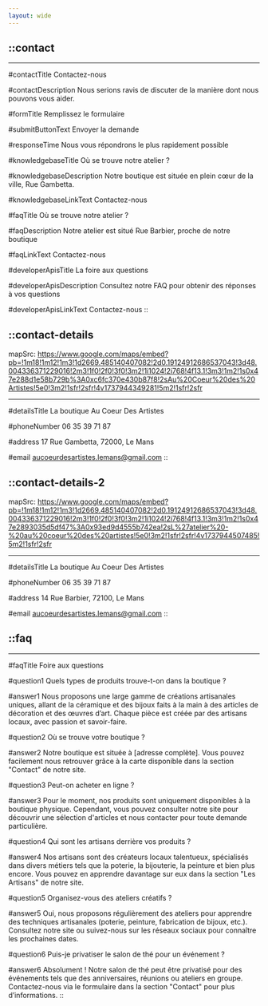 ```yaml
---
layout: wide
---
```


::contact
---
---
#contactTitle
Contactez-nous

#contactDescription
Nous serions ravis de discuter de la manière dont nous pouvons vous aider.

#formTitle
Remplissez le formulaire

#submitButtonText
Envoyer la demande

#responseTime
Nous vous répondrons le plus rapidement possible

#knowledgebaseTitle
Où se trouve notre atelier ?

#knowledgebaseDescription
Notre boutique est située en plein cœur de la ville, Rue Gambetta.

#knowledgebaseLinkText
Contactez-nous

#faqTitle
Où se trouve notre atelier ?

#faqDescription
Notre atelier est situé Rue Barbier, proche de notre boutique

#faqLinkText
Contactez-nous

#developerApisTitle
La foire aux questions 

#developerApisDescription
Consultez notre FAQ pour obtenir des réponses à vos questions

#developerApisLinkText
Contactez-nous
::

::contact-details
---
mapSrc: https://www.google.com/maps/embed?pb=!1m18!1m12!1m3!1d2669.485140407082!2d0.19124912686537043!3d48.004336371229016!2m3!1f0!2f0!3f0!3m2!1i1024!2i768!4f13.1!3m3!1m2!1s0x47e288d1e58b729b%3A0xc6fc370e430b87f8!2sAu%20Coeur%20des%20Artistes!5e0!3m2!1sfr!2sfr!4v1737944349281!5m2!1sfr!2sfr

---
#detailsTitle
La boutique Au Coeur Des Artistes

#phoneNumber
06 35 39 71 87

#address
17 Rue Gambetta, 72000, Le Mans

#email
aucoeurdesartistes.lemans@gmail.com
::

::contact-details-2
---
mapSrc: https://www.google.com/maps/embed?pb=!1m18!1m12!1m3!1d2669.485140407082!2d0.19124912686537043!3d48.004336371229016!2m3!1f0!2f0!3f0!3m2!1i1024!2i768!4f13.1!3m3!1m2!1s0x47e2893035d5df47%3A0x93ed9d4555b742ea!2sL%27atelier%20-%20au%20coeur%20des%20artistes!5e0!3m2!1sfr!2sfr!4v1737944507485!5m2!1sfr!2sfr

---
#detailsTitle
La boutique Au Coeur Des Artistes

#phoneNumber
06 35 39 71 87

#address
14 Rue Barbier, 72100, Le Mans

#email
aucoeurdesartistes.lemans@gmail.com
::

::faq
---
---
#faqTitle
Foire aux questions

#question1
Quels types de produits trouve-t-on dans la boutique ?

#answer1
Nous proposons une large gamme de créations artisanales uniques, allant de la céramique et des bijoux faits à la main à des articles de décoration et des œuvres d’art. Chaque pièce est créée par des artisans locaux, avec passion et savoir-faire.

#question2
Où se trouve votre boutique ?

#answer2
Notre boutique est située à [adresse complète]. Vous pouvez facilement nous retrouver grâce à la carte disponible dans la section "Contact" de notre site.

#question3
Peut-on acheter en ligne ?

#answer3
Pour le moment, nos produits sont uniquement disponibles à la boutique physique. Cependant, vous pouvez consulter notre site pour découvrir une sélection d'articles et nous contacter pour toute demande particulière.

#question4
Qui sont les artisans derrière vos produits ?

#answer4
Nos artisans sont des créateurs locaux talentueux, spécialisés dans divers métiers tels que la poterie, la bijouterie, la peinture et bien plus encore. Vous pouvez en apprendre davantage sur eux dans la section "Les Artisans" de notre site.

#question5
Organisez-vous des ateliers créatifs ?

#answer5
Oui, nous proposons régulièrement des ateliers pour apprendre des techniques artisanales (poterie, peinture, fabrication de bijoux, etc.). Consultez notre site ou suivez-nous sur les réseaux sociaux pour connaître les prochaines dates.

#question6
Puis-je privatiser le salon de thé pour un événement ?

#answer6
Absolument ! Notre salon de thé peut être privatisé pour des événements tels que des anniversaires, réunions ou ateliers en groupe. Contactez-nous via le formulaire dans la section "Contact" pour plus d’informations.
::
